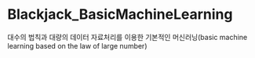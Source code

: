 # Blackjack_BasicMachineLearning
대수의 법칙과 대량의 데이터 자료처리를 이용한 기본적인 머신러닝(basic machine learning based on the law of large number)
